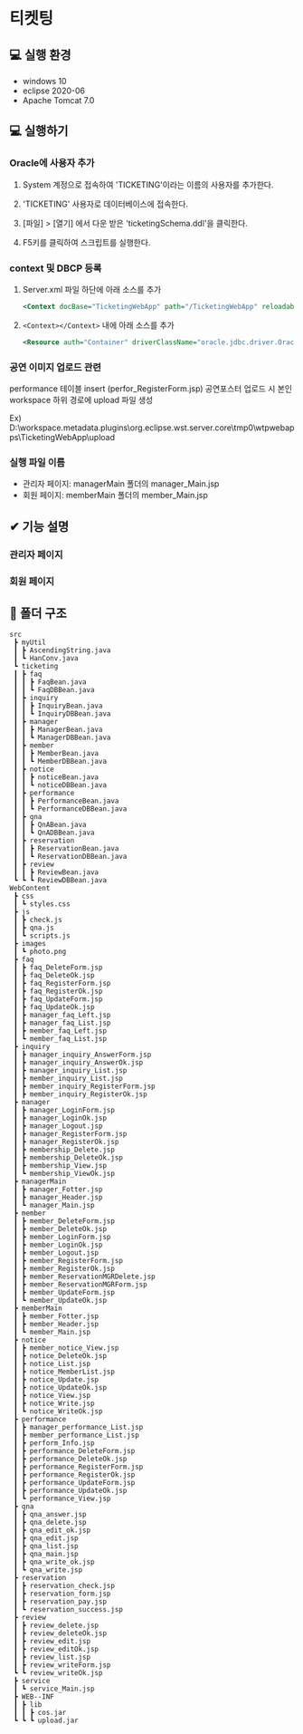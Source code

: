 # 티켓팅

## 💻 실행 환경
- windows 10
- eclipse 2020-06
- Apache Tomcat 7.0

## 💻 실행하기
### Oracle에 사용자 추가
1. System 계정으로 접속하여 'TICKETING'이라는 이름의 사용자를 추가한다.

2. 'TICKETING' 사용자로 데이터베이스에 접속한다.

3. [파일] > [열기] 에서 다운 받은 'ticketingSchema.ddl'을 클릭한다.

4. F5키를 클릭하여 스크립트를 실행한다.

### context 및 DBCP 등록
1. Server.xml 파일 하단에 아래 소스를 추가
    ``` xml
    <Context docBase="TicketingWebApp" path="/TicketingWebApp" reloadable="true" source="org.eclipse.jst.jee.server:TicketingWebApp"></Context>
    ```
2. `<Context></Context>` 내에 아래 소스를 추가
    ``` xml
    <Resource auth="Container" driverClassName="oracle.jdbc.driver.OracleDriver" maxActive="100" maxIdle="30" maxWait="10000" name="jdbc/oracle" password="1234" type="javax.sql.DataSource" url="jdbc:oracle:thin:@localhost:1521:xe" username="TICKETING"/>
    ```
    
### 공연 이미지 업로드 관련
performance 테이블 insert (perfor_RegisterForm.jsp) 공연포스터 업로드 시 본인 workspace 하위 경로에 upload 파일 생성

Ex) D:\workspace\.metadata\.plugins\org.eclipse.wst.server.core\tmp0\wtpwebapps\TicketingWebApp\upload

### 실행 파일 이름
- 관리자 페이지: managerMain 폴더의 manager_Main.jsp
- 회원 페이지: memberMain 폴더의 member_Main.jsp

## ✔ 기능 설명

### 관리자 페이지

### 회원 페이지

## 📂 폴더 구조
```
src
 ┣ myUtil
 ┃ ┣ AscendingString.java
 ┃ ┗ HanConv.java
 ┗ ticketing
 ┃ ┣ faq
 ┃ ┃ ┣ FaqBean.java
 ┃ ┃ ┗ FaqDBBean.java
 ┃ ┣ inquiry
 ┃ ┃ ┣ InquiryBean.java
 ┃ ┃ ┗ InquiryDBBean.java
 ┃ ┣ manager
 ┃ ┃ ┣ ManagerBean.java
 ┃ ┃ ┗ ManagerDBBean.java
 ┃ ┣ member
 ┃ ┃ ┣ MemberBean.java
 ┃ ┃ ┗ MemberDBBean.java
 ┃ ┣ notice
 ┃ ┃ ┣ noticeBean.java
 ┃ ┃ ┗ noticeDBBean.java
 ┃ ┣ performance
 ┃ ┃ ┣ PerformanceBean.java
 ┃ ┃ ┗ PerformanceDBBean.java
 ┃ ┣ qna
 ┃ ┃ ┣ QnABean.java
 ┃ ┃ ┗ QnADBBean.java
 ┃ ┣ reservation
 ┃ ┃ ┣ ReservationBean.java
 ┃ ┃ ┗ ReservationDBBean.java
 ┃ ┣ review
 ┃ ┃ ┣ ReviewBean.java
 ┗ ┗ ┗ ReviewDBBean.java
WebContent
 ┣ css
 ┃ ┗ styles.css
 ┣ js
 ┃ ┣ check.js
 ┃ ┣ qna.js
 ┃ ┗ scripts.js
 ┣ images
 ┃ ┗ photo.png
 ┣ faq
 ┃ ┣ faq_DeleteForm.jsp
 ┃ ┣ faq_DeleteOk.jsp
 ┃ ┣ faq_RegisterForm.jsp
 ┃ ┣ faq_RegisterOk.jsp
 ┃ ┣ faq_UpdateForm.jsp
 ┃ ┣ faq_UpdateOk.jsp
 ┃ ┣ manager_faq_Left.jsp
 ┃ ┣ manager_faq_List.jsp
 ┃ ┣ member_faq_Left.jsp
 ┃ ┗ member_faq_List.jsp
 ┣ inquiry
 ┃ ┣ manager_inquiry_AnswerForm.jsp
 ┃ ┣ manager_inquiry_AnswerOk.jsp
 ┃ ┣ manager_inquiry_List.jsp
 ┃ ┣ member_inquiry_List.jsp
 ┃ ┣ member_inquiry_RegisterForm.jsp
 ┃ ┣ member_inquiry_RegisterOk.jsp
 ┣ manager
 ┃ ┣ manager_LoginForm.jsp
 ┃ ┣ manager_LoginOk.jsp
 ┃ ┣ manager_Logout.jsp
 ┃ ┣ manager_RegisterForm.jsp
 ┃ ┣ manager_RegisterOk.jsp
 ┃ ┣ membership_Delete.jsp
 ┃ ┣ membership_DeleteOk.jsp
 ┃ ┣ membership_View.jsp
 ┃ ┗ membership_ViewOk.jsp
 ┣ managerMain
 ┃ ┣ manager_Fotter.jsp
 ┃ ┣ manager_Header.jsp
 ┃ ┗ manager_Main.jsp
 ┣ member
 ┃ ┣ member_DeleteForm.jsp
 ┃ ┣ member_DeleteOk.jsp
 ┃ ┣ member_LoginForm.jsp
 ┃ ┣ member_LoginOk.jsp
 ┃ ┣ member_Logout.jsp
 ┃ ┣ member_RegisterForm.jsp
 ┃ ┣ member_RegisterOk.jsp
 ┃ ┣ member_ReservationMGRDelete.jsp
 ┃ ┣ member_ReservationMGRForm.jsp
 ┃ ┣ member_UpdateForm.jsp
 ┃ ┗ member_UpdateOk.jsp
 ┣ memberMain
 ┃ ┣ member_Fotter.jsp
 ┃ ┣ member_Header.jsp
 ┃ ┗ member_Main.jsp
 ┣ notice
 ┃ ┣ member_notice_View.jsp
 ┃ ┣ notice_DeleteOk.jsp
 ┃ ┣ notice_List.jsp
 ┃ ┣ notice_MemberList.jsp
 ┃ ┣ notice_Update.jsp
 ┃ ┣ notice_UpdateOk.jsp
 ┃ ┣ notice_View.jsp 
 ┃ ┣ notice_Write.jsp 
 ┃ ┗ notice_WriteOk.jsp
 ┣ performance
 ┃ ┣ manager_performance_List.jsp
 ┃ ┣ member_performance_List.jsp
 ┃ ┣ perform_Info.jsp
 ┃ ┣ performance_DeleteForm.jsp
 ┃ ┣ performance_DeleteOk.jsp
 ┃ ┣ performance_RegisterForm.jsp
 ┃ ┣ performance_RegisterOk.jsp
 ┃ ┣ performance_UpdateForm.jsp
 ┃ ┣ performance_UpdateOk.jsp 
 ┃ ┗ performance_View.jsp
 ┣ qna
 ┃ ┣ qna_answer.jsp
 ┃ ┣ qna_delete.jsp
 ┃ ┣ qna_edit_ok.jsp
 ┃ ┣ qna_edit.jsp
 ┃ ┣ qna_list.jsp
 ┃ ┣ qna_main.jsp
 ┃ ┣ qna_write_ok.jsp 
 ┃ ┗ qna_write.jsp
 ┣ reservation
 ┃ ┣ reservation_check.jsp
 ┃ ┣ reservation_form.jsp
 ┃ ┣ reservation_pay.jsp 
 ┃ ┗ reservation_success.jsp
 ┣ review
 ┃ ┣ review_delete.jsp
 ┃ ┣ review_deleteOk.jsp
 ┃ ┣ review_edit.jsp
 ┃ ┣ review_editOk.jsp
 ┃ ┣ review_list.jsp
 ┃ ┣ review_writeForm.jsp
 ┗ ┗ review_writeOk.jsp
 ┣ service
 ┃ ┗ service_Main.jsp
 ┣ WEB--INF
 ┃ ┣ lib
 ┃ ┃ ┣ cos.jar
 ┗ ┗ ┗ upload.jar
```